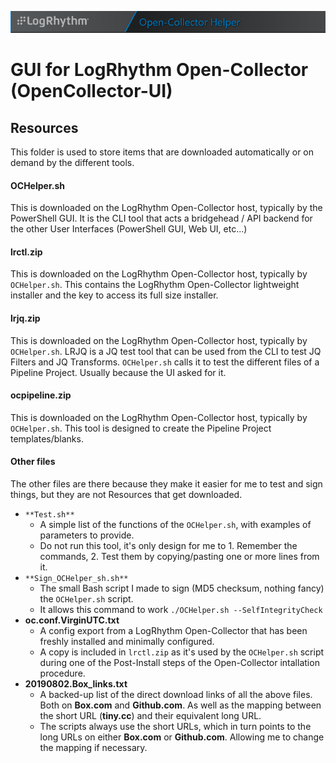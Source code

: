 ![GUI for LogRhythm Open-Collector](../Images/Banner.png "GUI for LogRhythm Open-Collector")
# GUI for LogRhythm Open-Collector (OpenCollector-UI)

## Resources

This folder is used to store items that are downloaded automatically or on demand by the different tools.

#### OCHelper.sh
This is downloaded on the LogRhythm Open-Collector host, typically by the PowerShell GUI.
It is the CLI tool that acts a bridgehead / API backend for the other User Interfaces (PowerShell GUI, Web UI, etc...)

#### lrctl.zip
This is downloaded on the LogRhythm Open-Collector host, typically by ```OCHelper.sh```.
This contains the LogRhythm Open-Collector lightweight installer and the key to access its full size installer.

#### lrjq.zip
This is downloaded on the LogRhythm Open-Collector host, typically by ```OCHelper.sh```.
LRJQ is a JQ test tool that can be used from the CLI to test JQ Filters and JQ Transforms. 
```OCHelper.sh``` calls it to test the different files of a Pipeline Project. Usually because the UI asked for it.

#### ocpipeline.zip
This is downloaded on the LogRhythm Open-Collector host, typically by ```OCHelper.sh```.
This tool is designed to create the Pipeline Project templates/blanks.

#### Other files
The other files are there because they make it easier for me to test and sign things, but they are not Resources that get downloaded.
- ```**Test.sh**```
  - A simple list of the functions of the ```OCHelper.sh```, with examples of parameters to provide.
  - Do not run this tool, it's only design for me to 1. Remember the commands, 2. Test them by copying/pasting one or more lines from it.
- ```**Sign_OCHelper_sh.sh**```
  - The small Bash script I made to sign (MD5 checksum, nothing fancy) the ```OCHelper.sh``` script.
  - It allows this command to work ```./OCHelper.sh --SelfIntegrityCheck```
- **oc.conf.VirginUTC.txt**
  - A config export from a LogRhythm Open-Collector that has been freshly installed and minimally configured.
  - A copy is included in ```lrctl.zip``` as it's used by the ```OCHelper.sh``` script during one of the Post-Install steps of the Open-Collector intallation procedure.
- **20190802.Box_links.txt**
  - A backed-up list of the direct download links of all the above files. Both on **Box.com** and **Github.com**. As well as the mapping between the short URL (**tiny.cc**) and their equivalent long URL.
  - The scripts always use the short URLs, which in turn points to the long URLs on either **Box.com** or **Github.com**. Allowing me to change the mapping if necessary.
  